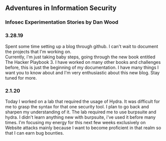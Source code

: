 ## Adventures in Information Security
###  Infosec Experimentation Stories by Dan Wood

<script src="https://www.hackthebox.eu/badge/25904"></script>



### 3.28.19

Spent some time setting up a blog through github.   I can't wait to document the projects that I'm working on.  
Currently, i'm just taking baby steps, going through the new book entitled The Hacker Playbook 3.  I have worked on many other books and challenges before, this is just the beginning of my documentation.
I have many things I want you to know about and I'm very enthusiastic about this new blog.  Stay tuned for more.

### 2.1.20

  Today I worked on a lab that required the usage of Hydra.  It was difficult for me to grasp the syntax for that one security tool.  I plan to go back and sharpen my understanding of it.  The lab required me to use burpsuite and hydra. I didn't learn anything new with burpsuite, i've used it before many times. I'm focusing my energy for this next few weeks exclusively on Website attacks mainly because I want to become proficient in that realm so that I can earn bug bounties. 












